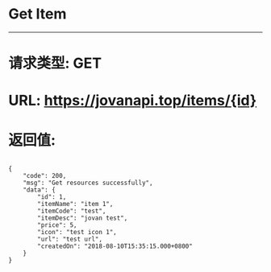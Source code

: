 # Get Item
---
# 请求类型: GET
# URL: https://jovanapi.top/items/{id}
# 返回值:
<pre><code>
{
    "code": 200,
    "msg": "Get resources successfully",
    "data": {
        "id": 1,
        "itemName": "item 1",
        "itemCode": "test",
        "itemDesc": "jovan test",
        "price": 5,
        "icon": "test icon 1",
        "url": "test url",
        "createdOn": "2018-08-10T15:35:15.000+0800"
    }
}
</code></pre>
